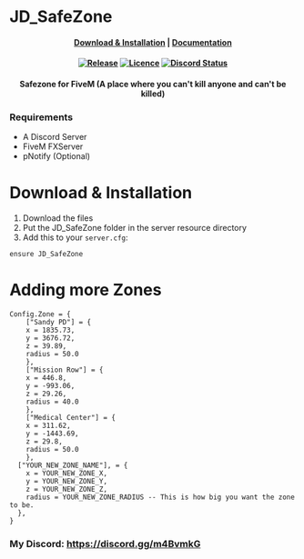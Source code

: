 # JD_SafeZone
<h4 align="center">
	<a href="#download--installation">Download & Installation</a>
	|
	<a href="https://docs.jokedevil.com/JD_logs">Documentation</a>
</h4>
<h4 align="center">
	<a href="https://github.com/JokeDevil/JD_SafeZone/releases/latest" title=""><img alt="Release" src="https://img.shields.io/github/v/release/JokeDevil/JD_SafeZone"></a>
	<a href="LICENSE" title=""><img alt="Licence" src="https://img.shields.io/github/license/JokeDevil/JD_SafeZone.svg"></a>
	<a href="https://discord.gg/m4BvmkG" title=""><img alt="Discord Status" src="https://discordapp.com/api/guilds/721339695199682611/widget.png"></a>
</h4>
<h4 align="center">
 Safezone for FiveM (A place where you can't kill anyone and can't be killed)
</h4>

### Requirements
- A Discord Server
- FiveM FXServer
- pNotify (Optional)

# Download & Installation

1. Download the files
2. Put the JD_SafeZone folder in the server resource directory
3. Add this to your `server.cfg`:
```
ensure JD_SafeZone
```

# Adding more Zones
```
Config.Zone = {
	["Sandy PD"] = {
    x = 1835.73,
    y = 3676.72,
    z = 39.89,
    radius = 50.0
    },
	["Mission Row"] = {
    x = 446.8,
    y = -993.06,
    z = 29.26,
    radius = 40.0
    },
	["Medical Center"] = {
    x = 311.62,
    y = -1443.69,
    z = 29.8,
    radius = 50.0
    },
  ["YOUR_NEW_ZONE_NAME"], = {
    x = YOUR_NEW_ZONE_X,
    y = YOUR_NEW_ZONE_Y,
    z = YOUR_NEW_ZONE_Z,
    radius = YOUR_NEW_ZONE_RADIUS -- This is how big you want the zone to be.
  },
}
```
### My Discord: https://discord.gg/m4BvmkG
